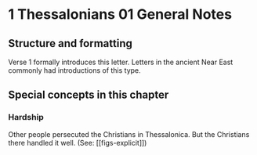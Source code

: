# 1 Thessalonians 01 General Notes
## Structure and formatting

Verse 1 formally introduces this letter. Letters in the ancient Near East commonly had introductions of this type.

## Special concepts in this chapter

### Hardship
Other people persecuted the Christians in Thessalonica. But the Christians there handled it well. (See: [[figs-explicit]])